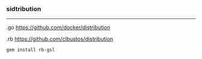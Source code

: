 ### sidtribution
---
.go
https://github.com/docker/distribution

.rb
https://github.com/clbustos/distribution

```
gem install rb-gsl

```

```ruby

```

```

```


